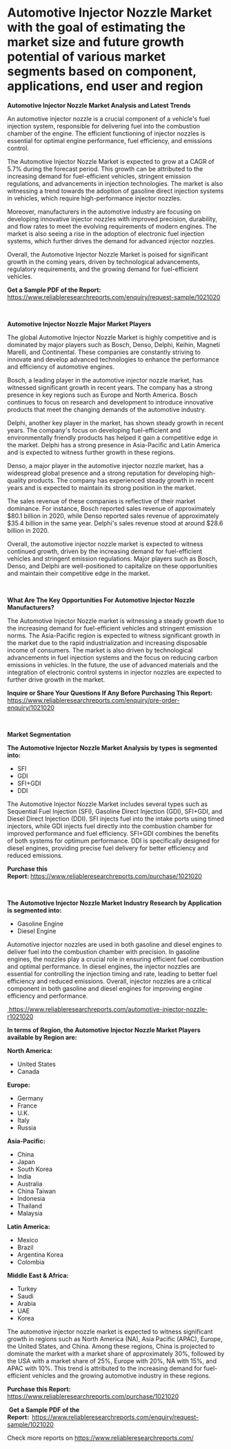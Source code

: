 <p><h1>Automotive Injector Nozzle Market with the goal of estimating the market size and future growth potential of various market segments based on component, applications, end user and region</h1></p><p><strong>Automotive Injector Nozzle Market Analysis and Latest Trends</strong></p>
<p><p>An automotive injector nozzle is a crucial component of a vehicle's fuel injection system, responsible for delivering fuel into the combustion chamber of the engine. The efficient functioning of injector nozzles is essential for optimal engine performance, fuel efficiency, and emissions control.</p><p>The Automotive Injector Nozzle Market is expected to grow at a CAGR of 5.7% during the forecast period. This growth can be attributed to the increasing demand for fuel-efficient vehicles, stringent emission regulations, and advancements in injection technologies. The market is also witnessing a trend towards the adoption of gasoline direct injection systems in vehicles, which require high-performance injector nozzles.</p><p>Moreover, manufacturers in the automotive industry are focusing on developing innovative injector nozzles with improved precision, durability, and flow rates to meet the evolving requirements of modern engines. The market is also seeing a rise in the adoption of electronic fuel injection systems, which further drives the demand for advanced injector nozzles.</p><p>Overall, the Automotive Injector Nozzle Market is poised for significant growth in the coming years, driven by technological advancements, regulatory requirements, and the growing demand for fuel-efficient vehicles.</p></p>
<p><strong>Get a Sample PDF of the Report:&nbsp;</strong> <a href="https://www.reliableresearchreports.com/enquiry/request-sample/1021020">https://www.reliableresearchreports.com/enquiry/request-sample/1021020</a></p>
<p>&nbsp;</p>
<p><strong>Automotive Injector Nozzle Major Market Players</strong></p>
<p><p>The global Automotive Injector Nozzle Market is highly competitive and is dominated by major players such as Bosch, Denso, Delphi, Keihin, Magneti Marelli, and Continental. These companies are constantly striving to innovate and develop advanced technologies to enhance the performance and efficiency of automotive engines.</p><p>Bosch, a leading player in the automotive injector nozzle market, has witnessed significant growth in recent years. The company has a strong presence in key regions such as Europe and North America. Bosch continues to focus on research and development to introduce innovative products that meet the changing demands of the automotive industry.</p><p>Delphi, another key player in the market, has shown steady growth in recent years. The company's focus on developing fuel-efficient and environmentally friendly products has helped it gain a competitive edge in the market. Delphi has a strong presence in Asia-Pacific and Latin America and is expected to witness further growth in these regions.</p><p>Denso, a major player in the automotive injector nozzle market, has a widespread global presence and a strong reputation for developing high-quality products. The company has experienced steady growth in recent years and is expected to maintain its strong position in the market.</p><p>The sales revenue of these companies is reflective of their market dominance. For instance, Bosch reported sales revenue of approximately $80.1 billion in 2020, while Denso reported sales revenue of approximately $35.4 billion in the same year. Delphi's sales revenue stood at around $28.6 billion in 2020.</p><p>Overall, the automotive injector nozzle market is expected to witness continued growth, driven by the increasing demand for fuel-efficient vehicles and stringent emission regulations. Major players such as Bosch, Denso, and Delphi are well-positioned to capitalize on these opportunities and maintain their competitive edge in the market.</p></p>
<p>&nbsp;</p>
<p><strong>What Are The Key Opportunities For Automotive Injector Nozzle Manufacturers?</strong></p>
<p><p>The Automotive Injector Nozzle market is witnessing a steady growth due to the increasing demand for fuel-efficient vehicles and stringent emission norms. The Asia-Pacific region is expected to witness significant growth in the market due to the rapid industrialization and increasing disposable income of consumers. The market is also driven by technological advancements in fuel injection systems and the focus on reducing carbon emissions in vehicles. In the future, the use of advanced materials and the integration of electronic control systems in injector nozzles are expected to further drive growth in the market.</p></p>
<p><strong>Inquire or Share Your Questions If Any Before Purchasing This Report:</strong> <a href="https://www.reliableresearchreports.com/enquiry/pre-order-enquiry/1021020">https://www.reliableresearchreports.com/enquiry/pre-order-enquiry/1021020</a></p>
<p>&nbsp;</p>
<p><strong>Market Segmentation</strong></p>
<p><strong>The Automotive Injector Nozzle Market Analysis by types is segmented into:</strong></p>
<p><ul><li>SFI</li><li>GDI</li><li>SFI+GDI</li><li>DDI</li></ul></p>
<p><p>The Automotive Injector Nozzle Market includes several types such as Sequential Fuel Injection (SFI), Gasoline Direct Injection (GDI), SFI+GDI, and Diesel Direct Injection (DDI). SFI injects fuel into the intake ports using timed injectors, while GDI injects fuel directly into the combustion chamber for improved performance and fuel efficiency. SFI+GDI combines the benefits of both systems for optimum performance. DDI is specifically designed for diesel engines, providing precise fuel delivery for better efficiency and reduced emissions.</p></p>
<p><strong>Purchase this Report:&nbsp;</strong><a href="https://www.reliableresearchreports.com/purchase/1021020">https://www.reliableresearchreports.com/purchase/1021020</a></p>
<p>&nbsp;</p>
<p><strong>The Automotive Injector Nozzle Market Industry Research by Application is segmented into:</strong></p>
<p><ul><li>Gasoline Engine</li><li>Diesel Engine</li></ul></p>
<p><p>Automotive injector nozzles are used in both gasoline and diesel engines to deliver fuel into the combustion chamber with precision. In gasoline engines, the nozzles play a crucial role in ensuring efficient fuel combustion and optimal performance. In diesel engines, the injector nozzles are essential for controlling the injection timing and rate, leading to better fuel efficiency and reduced emissions. Overall, injector nozzles are a critical component in both gasoline and diesel engines for improving engine efficiency and performance.</p></p>
<p><a href="https://www.reliableresearchreports.com/automotive-injector-nozzle-r1021020">&nbsp;https://www.reliableresearchreports.com/automotive-injector-nozzle-r1021020</a></p>
<p><strong>In terms of Region, the Automotive Injector Nozzle Market Players available by Region are:</strong></p>
<p>
    <p> <strong> North America: </strong>
        <ul>
            <li>United States</li>
            <li>Canada</li>
        </ul>
        </p> 
    <p> <strong> Europe: </strong>
        <ul>
            <li>Germany</li>
            <li>France</li>
            <li>U.K.</li>
            <li>Italy</li>
            <li>Russia</li>
        </ul>
        </p> 
    <p> <strong> Asia-Pacific: </strong>
        <ul>
            <li>China</li>
            <li>Japan</li>
            <li>South Korea</li>
            <li>India</li>
            <li>Australia</li>
            <li>China Taiwan</li>
            <li>Indonesia</li>
            <li>Thailand</li>
            <li>Malaysia</li>
        </ul>
        </p> 
    <p> <strong> Latin America: </strong>
        <ul>
            <li>Mexico</li>
            <li>Brazil</li>
            <li>Argentina Korea</li>
            <li>Colombia</li>
        </ul>
        </p> 
    <p> <strong> Middle East & Africa: </strong>
        <ul>
            <li>Turkey</li>
            <li>Saudi</li>
            <li>Arabia</li>
            <li>UAE</li>
            <li>Korea</li>
        </ul>
    </p>
    </p>
<p><p>The automotive injector nozzle market is expected to witness significant growth in regions such as North America (NA), Asia Pacific (APAC), Europe, the United States, and China. Among these regions, China is projected to dominate the market with a market share of approximately 30%, followed by the USA with a market share of 25%, Europe with 20%, NA with 15%, and APAC with 10%. This trend is attributed to the increasing demand for fuel-efficient vehicles and the growing automotive industry in these regions.</p></p>
<p><strong>Purchase this Report: </strong><a href="https://www.reliableresearchreports.com/purchase/1021020">https://www.reliableresearchreports.com/purchase/1021020</a></p>
<p>&nbsp;<strong>Get a Sample PDF of the Report:&nbsp;&nbsp;</strong><a href="https://www.reliableresearchreports.com/enquiry/request-sample/1021020">https://www.reliableresearchreports.com/enquiry/request-sample/1021020</a></p>
<p><strong></strong></p>
<p>Check more reports on <a href="https://www.reliableresearchreports.com/">https://www.reliableresearchreports.com/</a></p>